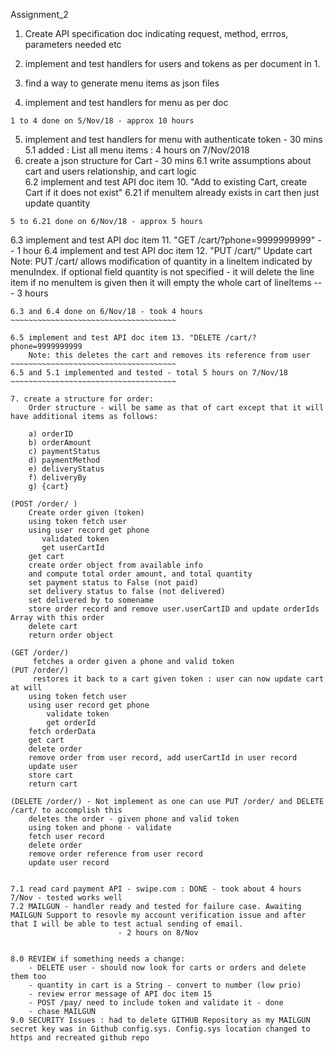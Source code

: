 Assignment_2

1. Create API specification doc indicating request, method, errros, parameters needed etc
2. implement and test handlers for  users and tokens as per document in 1.

3. find a way to generate menu items as json files

4. implement and test  handlers for menu as per doc
~~~~~~~~~~~~~~~~~~~~~~~~~~~~~~~~~~~~~~~~~
1 to 4 done on 5/Nov/18 - approx 10 hours
~~~~~~~~~~~~~~~~~~~~~~~~~~~~~~~~~~~~~~~~~

5. implement and test handlers for menu with authenticate token - 30 mins
5.1 added : List all menu items : 4 hours on 7/Nov/2018
6. create a json structure for Cart - 30 mins
6.1 write assumptions about cart and users relationship, and cart logic 	
6.2 implement and test API doc item 10. "Add to existing Cart, create Cart if it does not exist"
6.21 if menuItem already exists in cart then just update quantity 
~~~~~~~~~~~~~~~~~~~~~~~~~~~~~~~~~~~~~~~~
5 to 6.21 done on 6/Nov/18 - approx 5 hours
~~~~~~~~~~~~~~~~~~~~~~~~~~~~~~~~~~~~~~~~

6.3 implement and test API doc item 11. "GET /cart/?phone=9999999999"
	-- 1 hour
6.4 implement and test API doc item 12. "PUT /cart/" Update cart
    Note: PUT /cart/ allows modification of quantity in a lineItem indicated by menuIndex. if optional field          quantity is not specified - it will delete the line item
          if no menuItem is given then it will empty the whole cart
          of lineItems
	--- 3 hours
~~~~~~~~~~~~~~~~~~~~~~~~~~~~~~~~~~~~~~
6.3 and 6.4 done on 6/Nov/18 - took 4 hours
~~~~~~~~~~~~~~~~~~~~~~~~~~~~~~~~~~~~~

6.5 implement and test API doc item 13. "DELETE /cart/?phone=9999999999
	Note: this deletes the cart and removes its reference from user
~~~~~~~~~~~~~~~~~~~~~~~~~~~~~~~~~~~~~
6.5 and 5.1 implemented and tested - total 5 hours on 7/Nov/18
~~~~~~~~~~~~~~~~~~~~~~~~~~~~~~~~~~~~~
	
7. create a structure for order:
	Order structure - will be same as that of cart except that it will have additional items as follows:

	a) orderID
	b) orderAmount 
	c) paymentStatus
	d) paymentMethod
	e) deliveryStatus
	f) deliveryBy
	g) {cart}

(POST /order/ )
	Create order given (token)
	using token fetch user
	using user record get phone 
	   validated token
	   get userCartId
	get cart
	create order object from available info 
	and compute total order amount, and total quantity
	set payment status to False (not paid)
	set delivery status to false (not delivered)
	set delivered by to somename
	store order record and remove user.userCartID and update orderIds Array with this order
	delete cart
	return order object

(GET /order/)
	 fetches a order given a phone and valid token
(PUT /order/)
	 restores it back to a cart given token : user can now update cart at will
	using token fetch user
	using user record get phone
		validate token
		get orderId
	fetch orderData
	get cart
	delete order
	remove order from user record, add userCartId in user record
	update user
	store cart
	return cart
	
(DELETE /order/) - Not implement as one can use PUT /order/ and DELETE /cart/ to accomplish this
	deletes the order - given phone and valid token
	using token and phone - validate
	fetch user record
	delete order
	remove order reference from user record
	update user record
	

7.1 read card payment API - swipe.com : DONE - took about 4 hours 7/Nov - tested works well
7.2 MAILGUN - handler ready and tested for failure case. Awaiting MAILGUN Support to resovle my account verification issue and after that I will be able to test actual sending of email.
						- 2 hours on 8/Nov


8.0 REVIEW if something needs a change:
	- DELETE user - should now look for carts or orders and delete them too
	- quantity in cart is a String - convert to number (low prio)
	- review error message of API doc item 15
	- POST /pay/ need to include token and validate it - done
	- chase MAILGUN
9.0 SECURITY Issues : had to delete GITHUB Repository as my MAILGUN secret key was in Github config.sys. Config.sys location changed to https and recreated github repo

